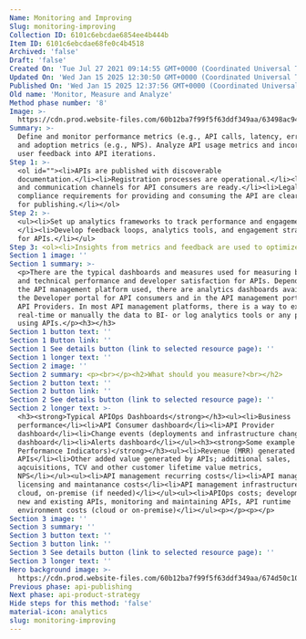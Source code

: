```yaml
---
Name: Monitoring and Improving
Slug: monitoring-improving
Collection ID: 6101c6ebcdae6854ee4b444b
Item ID: 6101c6ebcdae68fe0c4b4518
Archived: 'false'
Draft: 'false'
Created On: 'Tue Jul 27 2021 09:14:55 GMT+0000 (Coordinated Universal Time)'
Updated On: 'Wed Jan 15 2025 12:30:50 GMT+0000 (Coordinated Universal Time)'
Published On: 'Wed Jan 15 2025 12:37:56 GMT+0000 (Coordinated Universal Time)'
Old name: 'Monitor, Measure and Analyze'
Method phase number: '8'
Image: >-
  https://cdn.prod.website-files.com/60b12ba7f99f5f63ddf349aa/63498ac94e321d2420e0c800_11.svg
Summary: >-
  Define and monitor performance metrics (e.g., API calls, latency, error rates)
  and adoption metrics (e.g., NPS). Analyze API usage metrics and incorporate
  user feedback into API iterations.
Step 1: >-
  <ol id=""><li>APIs are published with discoverable
  documentation.</li><li>Registration processes are operational.</li><li>Support
  and communication channels for API consumers are ready.</li><li>Legal and
  compliance requirements for providing and consuming the API are clear enough
  for publishing.</li></ol>
Step 2: >-
  <ul><li>Set up analytics frameworks to track performance and engagement.
  </li><li>Develop feedback loops, analytics tools, and engagement strategies
  for APIs.</li></ul>
Step 3: <ol><li>Insights from metrics and feedback are used to optimize APIs</li></ol>
Section 1 image: ''
Section 1 summary: >-
  <p>There are the typical dashboards and measures used for measuring business
  and technical performance and developer satisfaction for APIs. Depending on
  the API management platform used, there are analytics dashboards available in
  the Developer portal for API consumers and in the API management portal for
  API Providers. In most API management platforms, there is a way to export in
  real-time or manually the data to BI- or log analytics tools or any platform
  using APIs.</p><h3>‍</h3>
Section 1 button text: ''
Section 1 Button link: ''
Section 1 See details button (link to selected resource page): ''
Section 1 longer text: ''
Section 2 image: ''
Section 2 summary: <p><br></p><h2>What should you measure?<br></h2>
Section 2 button text: ''
Section 2 button link: ''
Section 2 See details button (link to selected resource page): ''
Section 2 longer text: >-
  <h3><strong>Typical APIOps Dashboards</strong></h3><ul><li>Business
  performance</li><li>API Consumer dashboard</li><li>API Provider
  dashboard</li><li>Change events (deployments and infrastructure changes)
  dashboard</li><li>Alerts dashboard</li></ul><h3><strong>Some example KPIs (Key
  Performance Indicators)</strong></h3><ul><li>Revenue (MRR) generated by
  APIs</li><li>Other added value generated by APIs; additional sales,
  aqcuisitions, TCV and other customer lifetime value metrics,
  NPS</li></ul><ul><li>API management recurring costs</li><li>API management
  licensing and maintanance costs</li><li>API management infrastructure costs;
  cloud, on-premise (if needed)</li></ul><ul><li>APIOps costs; development of
  new and existing APIs, monitoring and maintaining APIs, API runtime
  environment costs (cloud or on-premise)</li></ul><p>‍</p><p>‍</p>
Section 3 image: ''
Section 3 summary: ''
Section 3 button text: ''
Section 3 button link: ''
Section 3 See details button (link to selected resource page): ''
Section 3 longer text: ''
Hero background image: >-
  https://cdn.prod.website-files.com/60b12ba7f99f5f63ddf349aa/674d50c103aa345e000447a5_API%20Adoption.png
Previous phase: api-publishing
Next phase: api-product-strategy
Hide steps for this method: 'false'
material-icon: analytics
slug: monitoring-improving
---
```


